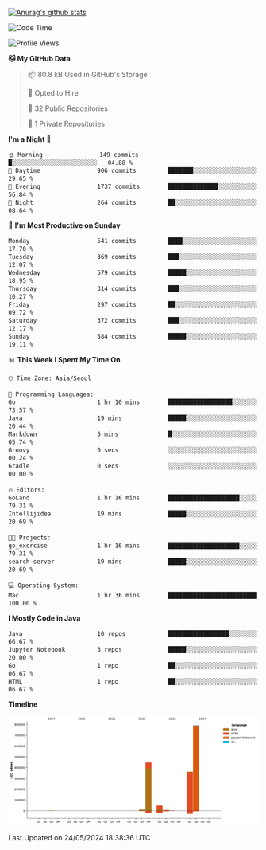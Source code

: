 [![Anurag's github stats](https://github-readme-stats.vercel.app/api?username=hajubal)](https://github.com/anuraghazra/github-readme-stats)

<!--START_SECTION:waka-->
![Code Time](http://img.shields.io/badge/Code%20Time-12%20hrs%2028%20mins-blue)

![Profile Views](http://img.shields.io/badge/Profile%20Views-0-blue)

**🐱 My GitHub Data** 

> 📦 80.8 kB Used in GitHub's Storage 
 > 
> 💼 Opted to Hire
 > 
> 📜 32 Public Repositories 
 > 
> 🔑 1 Private Repositories 
 > 
**I'm a Night 🦉** 

```text
🌞 Morning                149 commits         █░░░░░░░░░░░░░░░░░░░░░░░░   04.88 % 
🌆 Daytime                906 commits         ███████░░░░░░░░░░░░░░░░░░   29.65 % 
🌃 Evening                1737 commits        ██████████████░░░░░░░░░░░   56.84 % 
🌙 Night                  264 commits         ██░░░░░░░░░░░░░░░░░░░░░░░   08.64 % 
```
📅 **I'm Most Productive on Sunday** 

```text
Monday                   541 commits         ████░░░░░░░░░░░░░░░░░░░░░   17.70 % 
Tuesday                  369 commits         ███░░░░░░░░░░░░░░░░░░░░░░   12.07 % 
Wednesday                579 commits         █████░░░░░░░░░░░░░░░░░░░░   18.95 % 
Thursday                 314 commits         ███░░░░░░░░░░░░░░░░░░░░░░   10.27 % 
Friday                   297 commits         ██░░░░░░░░░░░░░░░░░░░░░░░   09.72 % 
Saturday                 372 commits         ███░░░░░░░░░░░░░░░░░░░░░░   12.17 % 
Sunday                   584 commits         █████░░░░░░░░░░░░░░░░░░░░   19.11 % 
```


📊 **This Week I Spent My Time On** 

```text
🕑︎ Time Zone: Asia/Seoul

💬 Programming Languages: 
Go                       1 hr 10 mins        ██████████████████░░░░░░░   73.57 % 
Java                     19 mins             █████░░░░░░░░░░░░░░░░░░░░   20.44 % 
Markdown                 5 mins              █░░░░░░░░░░░░░░░░░░░░░░░░   05.74 % 
Groovy                   0 secs              ░░░░░░░░░░░░░░░░░░░░░░░░░   00.24 % 
Gradle                   0 secs              ░░░░░░░░░░░░░░░░░░░░░░░░░   00.00 % 

🔥 Editors: 
GoLand                   1 hr 16 mins        ████████████████████░░░░░   79.31 % 
Intellijidea             19 mins             █████░░░░░░░░░░░░░░░░░░░░   20.69 % 

🐱‍💻 Projects: 
go_exercise              1 hr 16 mins        ████████████████████░░░░░   79.31 % 
search-server            19 mins             █████░░░░░░░░░░░░░░░░░░░░   20.69 % 

💻 Operating System: 
Mac                      1 hr 36 mins        █████████████████████████   100.00 % 
```

**I Mostly Code in Java** 

```text
Java                     10 repos            █████████████████░░░░░░░░   66.67 % 
Jupyter Notebook         3 repos             █████░░░░░░░░░░░░░░░░░░░░   20.00 % 
Go                       1 repo              ██░░░░░░░░░░░░░░░░░░░░░░░   06.67 % 
HTML                     1 repo              ██░░░░░░░░░░░░░░░░░░░░░░░   06.67 % 
```



**Timeline**

![Lines of Code chart](https://raw.githubusercontent.com/hajubal/hajubal/main/assets/bar_graph.png)


 Last Updated on 24/05/2024 18:38:36 UTC
<!--END_SECTION:waka-->